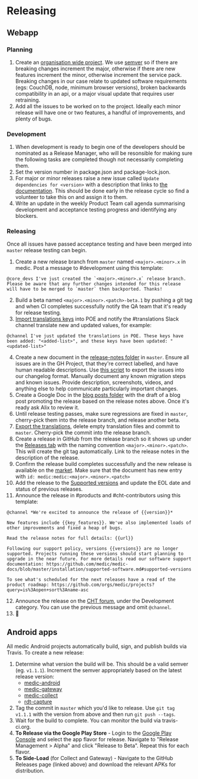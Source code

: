 # Releasing

## Webapp

### Planning

1. Create an [organisation wide project](https://github.com/orgs/medic/projects?query=is%3Aopen+sort%3Aname-asc). We use [semver](http://semver.org) so if there are breaking changes increment the major, otherwise if there are new features increment the minor, otherwise increment the service pack. Breaking changes in our case relate to updated software requirements (egs: CouchDB, node, minimum browser versions), broken backwards compatibility in an api, or a major visual update that requires user retraining.
2. Add all the issues to be worked on to the project. Ideally each minor release will have one or two features, a handful of improvements, and plenty of bugs.

### Development

1. When development is ready to begin one of the developers should be nominated as a Release Manager, who will be resonsible for making sure the following tasks are completed though not necessarily completing them.
2. Set the version number in package.json and package-lock.json.
3. For major or minor releases raise a new issue called `Update dependencies for <version>` with a description that links to [the documentation](update-dependencies). This should be done early in the release cycle so find a volunteer to take this on and assign it to them.
4. Write an update in the weekly Product Team call agenda summarising development and acceptance testing progress and identifying any blockers.

### Releasing

Once all issues have passed acceptance testing and have been merged into `master` release testing can begin.

1. Create a new release branch from `master` named `<major>.<minor>.x` in medic. Post a message to #development using this template:
  ```
@core_devs I've just created the `<major>.<minor>.x` release branch. Please be aware that any further changes intended for this release will have to be merged to `master` then backported. Thanks!
  ```
2. Build a beta named `<major>.<minor>.<patch>-beta.1` by pushing a git tag and when CI completes successfully notify the QA team that it's ready for release testing.
3. [Import translations keys](translations.md#adding-new-keys) into POE and notify the #translations Slack channel translate new and updated values, for example:
  ```
@channel I've just updated the translations in POE. These keys have been added: "<added-list>", and these keys have been updated: "<updated-list>"
  ```
4. Create a new document in the [release-notes folder](https://github.com/medic/medic/tree/master/release-notes) in `master`. Ensure all issues are in the GH Project, that they're correct labelled, and have human readable descriptions. Use [this script](https://github.com/medic/medic/blob/master/scripts/changelog-generator) to export the issues into our changelog format. Manually document any known migration steps and known issues. Provide description, screenshots, videos, and anything else to help communicate particularly important changes.
5. Create a Google Doc in the [blog posts folder](https://drive.google.com/drive/u/0/folders/0B2PTUNZFwxEvMHRWNTBjY2ZHNHc) with the draft of a blog post promoting the release based on the release notes above. Once it's ready ask Alix to review it.
6. Until release testing passes, make sure regressions are fixed in `master`, cherry-pick them into the release branch, and release another beta.
7. [Export the translations](translations.md#exporting-changes-from-poeditor-to-github), delete empty translation files and commit to `master`. Cherry-pick the commit into the release branch. 
8. Create a release in GitHub from the release branch so it shows up under the [Releases tab](https://github.com/medic/medic/releases) with the naming convention `<major>.<minor>.<patch>`. This will create the git tag automatically. Link to the release notes in the description of the release.
9. Confirm the release build completes successfully and the new release is available on the [market](https://staging.dev.medicmobile.org/builds/releases). Make sure that the document has new entry with `id: medic:medic:<major>.<minor>.<patch>`
10. Add the release to the [Supported versions](../installation/supported-software.md#supported-versions) and update the EOL date and status of previous releases.
11. Announce the release in #products and #cht-contributors using this template:
```
@channel *We're excited to announce the release of {{version}}*

New features include {{key_features}}. We've also implemented loads of other improvements and fixed a heap of bugs.

Read the release notes for full details: {{url}}

Following our support policy, versions {{versions}} are no longer supported. Projects running these versions should start planning to upgrade in the near future. For more details read our software support documentation: https://github.com/medic/medic-docs/blob/master/installation/supported-software.md#supported-versions

To see what's scheduled for the next releases have a read of the product roadmap: https://github.com/orgs/medic/projects?query=is%3Aopen+sort%3Aname-asc
```
12. Announce the release on the [CHT forum](https://forum.communityhealthtoolkit.org/), under the Development category. You can use the previous message and omit `@channel`.
13. :beer:

## Android apps

All medic Android projects automatically build, sign, and publish builds via Travis. To create a new release:

1. Determine what version the build will be. This should be a valid semver (eg. `v1.1.1`). Increment the semver appropriately based on the latest release version:
    * [medic-android](https://github.com/medic/medic-android/releases)
    * [medic-gateway](https://github.com/medic/medic-gateway/releases)
    * [medic-collect](https://github.com/medic/medic-collect/releases)
    * [rdt-capture](https://github.com/medic/rdt-capture/releases)
1. Tag the commit in `master` which you'd like to release. Use `git tag v1.1.1` with the version from above and then run `git push --tags`.
1. Wait for the build to complete. You can monitor the build via travis-ci.org.
1. **To Release via the Google Play Store** - Login to the [Google Play Console](https://play.google.com/apps/publish/) and select the app flavor for release. Navigate to "Release Management > Alpha" and click "Release to Beta". Repeat this for each flavor.
1. **To Side-Load** (for Collect and Gateway) - Navigate to the GitHub Releases page (linked above) and download the relevant APKs for distribution.
